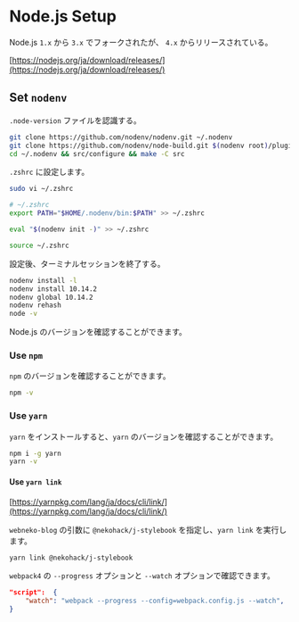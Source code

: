 # Node.js Setup

Node.js `1.x` から `3.x` でフォークされたが、 `4.x` からリリースされている。

[https://nodejs.org/ja/download/releases/](https://nodejs.org/ja/download/releases/)

## Set `nodenv`

`.node-version` ファイルを認識する。

```bash
git clone https://github.com/nodenv/nodenv.git ~/.nodenv
git clone https://github.com/nodenv/node-build.git $(nodenv root)/plugins/node-build
cd ~/.nodenv && src/configure && make -C src
```

`.zshrc` に設定します。

```bash
sudo vi ~/.zshrc

# ~/.zshrc
export PATH="$HOME/.nodenv/bin:$PATH" >> ~/.zshrc

eval "$(nodenv init -)" >> ~/.zshrc

source ~/.zshrc
```

設定後、ターミナルセッションを終了する。

```bash
nodenv install -l
nodenv install 10.14.2
nodenv global 10.14.2
nodenv rehash
node -v
```

Node.js のバージョンを確認することができます。

### Use `npm`

`npm` のバージョンを確認することができます。

```bash
npm -v
```

### Use `yarn`

`yarn` をインストールすると、`yarn` のバージョンを確認することができます。

```bash
npm i -g yarn
yarn -v
```

#### Use `yarn link`

[https://yarnpkg.com/lang/ja/docs/cli/link/](https://yarnpkg.com/lang/ja/docs/cli/link/)

`webneko-blog` の引数に `@nekohack/j-stylebook` を指定し、`yarn link` を実行します。

```bash
yarn link @nekohack/j-stylebook
```

`webpack4` の `--progress` オプションと `--watch` オプションで確認できます。

```json
"script":  {
    "watch": "webpack --progress --config=webpack.config.js --watch",
}
```
